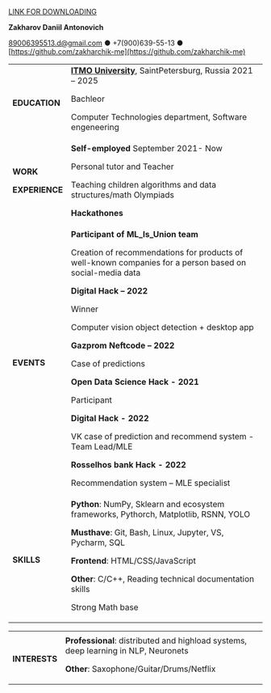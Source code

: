 [LINK FOR DOWNLOADING](https://docs.google.com/document/d/11dyrsEJubwXUqvo_d_MPhnFILQvouSgV/edit)

**Zakharov Daniil Antonovich**

89006395513.d@gmail.com ● +7(900)639-55-13 ● [https://github.com/zakharchik-me](https://github.com/zakharchik-me)


<table>
  <tr>
   <td><strong>EDUCATION</strong>
   </td>
   <td><strong><a href="http://www.example.com/my-university">ITMO University</a></strong>, Saint­Petersburg, Russia	2021 – 2025
<p>
Bachleor
<p>
Computer Technologies department, Software engeneering 
   </td>
  </tr>
  <tr>
   <td><strong>WORK</strong>
<p>
<strong>EXPERIENCE</strong>
   </td>
   <td>
<strong>Self-employed                                                                                                        </strong> September 2021- Now
<p>
Personal tutor and Teacher
<p>
  Teaching children algorithms and data structures/math Olympiads </p>
<p>
<strong>Hackathones 
   </td>
  </tr>
  <tr>
   <td><strong>EVENTS</strong>
   </td>
   <td><strong>
Participant of ML_Is_Union team </strong>
<p>
Creation of recommendations for products of well-known companies for a person based on social-media data
 <p><strong>Digital Hack – 2022 </strong></p>
Winner
<p>Computer vision object detection + desktop app </p>
  
<strong>Gazprom Neftcode – 2022</strong>
<p>
Case of predictions
<p>

<strong>Open Data Science Hack - 2021</strong>
<p>
Participant

<strong>Digital Hack - 2022</strong> 
<p>
VK case of prediction and recommend system - Team Lead/MLE

<strong>Rosselhos bank Hack - 2022</strong>
<p>Recommendation system – MLE specialist

   </td>
  </tr>
  <tr>
   <td><strong>SKILLS</strong>
   </td>
   <td><strong>Python</strong>: NumPy, Sklearn and ecosystem frameworks, Pythorch, Matplotlib, RSNN, YOLO
<p>
<strong>Must­have</strong>: Git, Bash, Linux, Jupyter, VS, Pycharm, SQL
<p>
<strong>Frontend</strong>: HTML/CSS/JavaScript
<p>
<strong>Other</strong>: C/C++, Reading technical documentation skills 
<p>
Strong Math base
   </td>
  </tr>
</table>



<table>
  <tr>
   <td>
   </td>
   <td>
   </td>
  </tr>
  <tr>
   <td><strong>INTERESTS</strong>
   </td>
   <td><strong>  Professional</strong>: distributed and highload systems, deep learning in NLP, Neuronets 
<p>
<strong>  Other</strong>: Saxophone/Guitar/Drums/Netflix
   </td>
  </tr>
</table>
